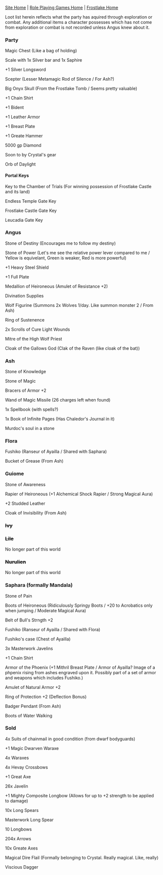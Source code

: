 [Site Home](../../../index) | [Role Playing Games Home](../../index) | [Frostlake Home](./index)

Loot list herein reflects what the party has aquired through exploration or combat. Any additional items a character possesses which has not come from exploration or combat is not recorded unless Angus knew about it.

### Party
Magic Chest (Like a bag of holding)

Scale with 1x Silver bar and 1x Saphire

+1 Silver Longsword

Scepter (Lesser Metamagic Rod of Silence / For Ash?)

Big Onyx Skull (From the Frostlake Tomb / Seems pretty valuable)

+1 Chain Shirt

+1 Bident

+1 Leather Armor

+1 Breast Plate

+1 Greate Hammer

5000 gp Diamond

Soon to by Crystal's gear

Orb of Daylight

#### Portal Keys
Key to the Chamber of Trials (For winning possession of Frostlake Castle and its land)

Endless Temple Gate Key

Frostlake Castle Gate Key

Leucadia Gate Key

### Angus
Stone of Destiny (Encourages me to follow my destiny)

Stone of Power (Let's me see the relative power lever compared to me / Yellow is equivelant, Green is weaker, Red is more powerful)

+1 Heavy Steel Shield

+1 Full Plate

Medallion of Heironeous (Amulet of Resistance +2)

Divination Supplies

Wolf Figurine (Summons 2x Wolves 1/day. Like summon monster 2 / From Ash)

Ring of Sustenence

2x Scrolls of Cure Light Wounds

Mitre of the High Wolf Priest

Cloak of the Gallows God (Clak of the Raven (like cloak of the bat))

### Ash
Stone of Knowledge

Stone of Magic

Bracers of Armor +2

Wand of Magic Missile (26 charges left when found)

1x Spellbook (with spells?)

1x Book of Infinite Pages (Has Chaledor's Journal in it)

Murdoc's soul in a stone

### Flora
Fushiko (Ranseur of Ayailla / Shared with Saphara)

Bucket of Grease (From Ash)

### Guiome
Stone of Awareness

Rapier of Heironeous (+1 Alchemical Shock Rapier / Strong Magical Aura)

+2 Studded Leather

Cloak of Invisibility (From Ash)

### ~~Ivy~~

### ~~Lile~~
No longer part of this world

### ~~Nurulien~~
No longer part of this world

### Saphara (formally Mandala)
Stone of Pain

Boots of Heironeous (Ridiculously Springy Boots / +20 to Acrobatics only when jumping / Moderate Magical Aura)

Belt of Bull's Strngth +2

Fushiko (Ranseur of Ayailla / Shared with Flora)

Fushiko's case (Chest of Ayailla)

3x Masterwork Javelins

+1 Chain Shirt

Armor of the Phoenix (+1 Mithril Breast Plate / Armor of Ayailla? Image of a phpenix rising from ashes engraved upon it. Possibly part of a set of armor and weapons which includes Fushiko.)

Amulet of Natural Armor +2

Ring of Protection +2 (Deflection Bonus)

Badger Pendant (From Ash)

Boots of Water Walking

### Sold
4x Suits of chainmail in good condition (from dwarf bodyguards)

+1 Magic Dwarven Waraxe

4x Waraxes

4x Hevay Crossbows

+1 Great Axe

26x Javelin

+1 Mighty Composite Longbow (Allows for up to +2 strength to be applied to damage)

10x Long Spears

Masterwork Long Spear

10 Longbows

204x Arrows

10x Greate Axes

Magical Dire Flail (Formally belonging to Crystal. Really magical. Like, really)

Viscious Dagger